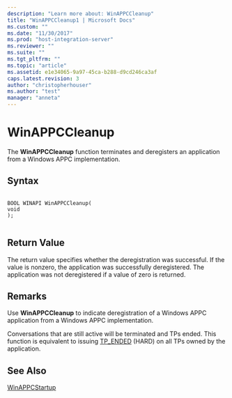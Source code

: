 ```yaml
---
description: "Learn more about: WinAPPCCleanup"
title: "WinAPPCCleanup1 | Microsoft Docs"
ms.custom: ""
ms.date: "11/30/2017"
ms.prod: "host-integration-server"
ms.reviewer: ""
ms.suite: ""
ms.tgt_pltfrm: ""
ms.topic: "article"
ms.assetid: e1e34065-9a97-45ca-b288-d9cd246ca3af
caps.latest.revision: 3
author: "christopherhouser"
ms.author: "test"
manager: "anneta"
---
```

# WinAPPCCleanup
The **WinAPPCCleanup** function terminates and deregisters an application from a Windows APPC implementation.  
  
## Syntax  
  
```  
  
BOOL WINAPI WinAPPCCleanup(  
void  
);  
  
```  
  
## Return Value  
 The return value specifies whether the deregistration was successful. If the value is nonzero, the application was successfully deregistered. The application was not deregistered if a value of zero is returned.  
  
## Remarks  
 Use **WinAPPCCleanup** to indicate deregistration of a Windows APPC application from a Windows APPC implementation.  
  
 Conversations that are still active will be terminated and TPs ended. This function is equivalent to issuing [TP_ENDED](../core/tp-ended1.md) (HARD) on all TPs owned by the application.  
  
## See Also  
 [WinAPPCStartup](../core/winappcstartup1.md)
